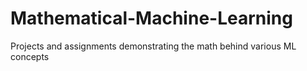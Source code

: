 # Mathematical-Machine-Learning
Projects and assignments demonstrating the math behind various ML concepts
